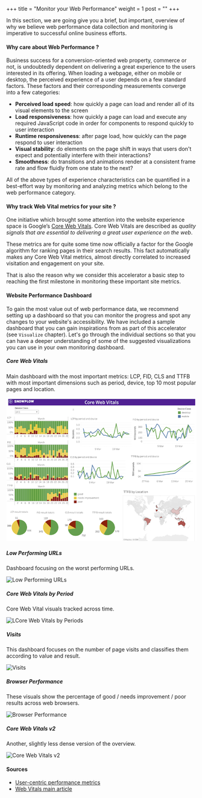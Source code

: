 +++
title = "Monitor your Web Performance"
weight = 1
post = ""
+++

In this section, we are going give you a brief, but important, overview of why we believe web performance data collection and monitoring is imperative to successful online business efforts.

#### Why care about Web Performance ?

Business success for a conversion-oriented web property, commerce or not, is undoubtedly dependent on delivering a great experience to the users interested in its offering. When loading a webpage, either on mobile or desktop, the perceived experience of a user depends on a few standard factors. These factors and their corresponding measurements converge into a few categories:
- **Perceived load speed**: how quickly a page can load and render all of its visual elements to the screen
- **Load responsiveness**: how quickly a page can load and execute any required JavaScript code in order for components to respond quickly to user interaction
- **Runtime responsiveness**: after page load, how quickly can the page respond to user interaction
- **Visual stability**: do elements on the page shift in ways that users don't expect and potentially interfere with their interactions?
- **Smoothness**: do transitions and animations render at a consistent frame rate and flow fluidly from one state to the next?

All of the above types of experience characteristics can be quantified in a best-effort way by monitoring and analyzing metrics which belong to the web performance category.

#### Why track Web Vital metrics for your site ?

One initiative which brought some attention into the website experience space is Google’s [Core Web Vitals](https://web.dev/vitals/). Core Web Vitals are described as _quality signals that are essential to delivering a great user experience on the web_.

These metrics are for quite some time now officially a factor for the Google algorithm for ranking pages in their search results. This fact automatically makes any Core Web Vital metrics, almost directly correlated to increased visitation and engagement on your site.

That is also the reason why we consider this accelerator a basic step to reaching the first milestone in monitoring these important site metrics.

#### Website Performance Dashboard

To gain the most value out of web performance data, we recommend setting up a dashboard so that you can monitor the progress and spot any changes to your website's accessibility. We have included a sample dashboard that you can gain inspirations from as part of this accelerator (see `Visualize` chapter). Let's go through the individual sections so that you can have a deeper understanding of some of the suggested visualizations you can use in your own monitoring dashboard.

##### Core Web Vitals

Main dashboard with the most important metrics: LCP, FID, CLS and TTFB with most important dimensions such as period, device, top 10 most popular pages and location.

![Core Web Vitals](../images/1.png?width=40pc)

##### Low Performing URLs

Dashboard focusing on the worst performing URLs.

![Low Performing URLs](../images/2.png?width=40pc)

##### Core Web Vitals by Period

Core Web Vital visuals tracked across time.

![LCore Web Vitals by Periods](../images/3.png?width=40pc)

##### Visits

This dashboard focuses on the number of page visits and classifies them according to value and result.

![Visits](../images/4.png?width=40pc)

##### Browser Performance

These visuals show the percentage of good / needs improvement / poor results across web browsers.

![Browser Performance](../images/5.png?width=40pc)

##### Core Web Vitals v2

Another, slightly less dense version of the overview.

![Core Web Vitals v2](../images/6.png?width=40pc)

#### Sources

- [User-centric performance metrics](https://web.dev/user-centric-performance-metrics/)
- [Web Vitals main article](https://web.dev/vitals/)
